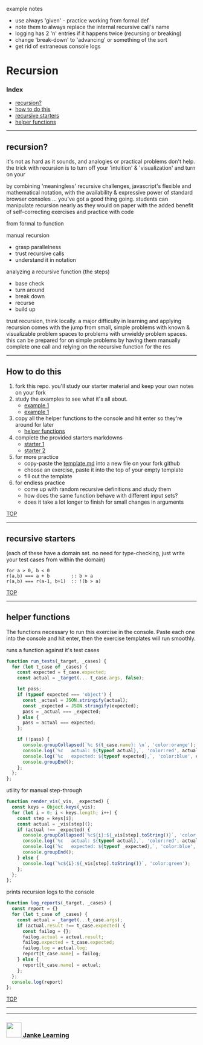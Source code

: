 example notes
* use always 'given' - practice working from formal def
* note them to always replace the internal recursive call's name
* logging has 2 'n' entries if it happens twice (recursing or breaking)
* change 'break-down' to 'advancing' or something of the sort
* get rid of extraneous console logs

# Recursion

### Index
* [recursion?](#recursion)
* [how to do this](#how-to-do-this)
* [recursive starters](#recursive-starters)
* [helper functions](#helper-functions)

---

## recursion?

it's not as hard as it sounds, and analogies or practical problems don't help. the trick with recursion is to turn off your 'intuition' & 'visualization' and turn on your 

by combining 'meaningless' recursive challenges, javascript's flexible and mathematical notation, with the availability & expressive power of standard browser consoles ... you've got a good thing going.  students can manipulate recursion nearly as they would on paper with the added benefit of self-correcting exercises and practice with code

from formal to function

manual recursion
* grasp parallelness
* trust recursive calls
* understand it in notation


analyzing a recursive function (the steps)
* base check
* turn around
* break down
* recurse
* build up

trust recursion, think locally.  a major difficulty in learning and applying recursion comes with the jump from small, simple problems with known & visualizable problem spaces to problems with unwieldy problem spaces.  this can be prepared for on simple problems by having them manually complete one call and relying on the recursive function for the res


---

## How to do this

1. fork this repo.  you'll study our starter material and keep your own notes on your fork
2. study the examples to see what it's all about.
    * [example 1](./example-1.md)
    * [example 1](./example-1.md)
3. copy all the helper functions to the console and hit enter so they're around for later
    * [helper functions](#helper-functions)
4. complete the provided starters markdowns
    * [starter 1](#starter-1)
    * [starter 2](#starter-2)
5. for more practice
    * copy-paste the [template.md](https://raw.githubusercontent.com/janke-learning/fosdem-2019/master/recursion/template.md) into a new file on your fork github
    * choose an exercise, paste it into the top of your empty template
    * fill out the template
6. for endless practice
    * come up with random recursive definitions and study them
    * how does the same function behave with different input sets?
    * does it take a lot longer to finish for small changes in arguments

[TOP](#recursion)

---

## recursive starters

(each of these have a domain set. no need for type-checking, just write your test cases from within the domain)

```
for a > 0, b < 0
r(a,b) === a + b        :: b > a
r(a,b) === r(a-1, b+1)  :: !(b > a)
```

[TOP](#recursion)

---


## helper functions

The functions necessary to run this exercise in the console.  Paste each one into the console and hit enter, then the exercise templates will run smoothly.


runs a function against it's test cases
```js
function run_tests(_target, _cases) {
  for (let t_case of _cases) {
    const expected = t_case.expected;
    const actual = _target(... t_case.args, false);

    let pass;
    if (typeof expected === 'object') {
      const _actual = JSON.stringify(actual);
      const _expected = JSON.stringify(expected);
      pass = _actual === _expected;
    } else {
      pass = actual === expected;
    };

    if (!pass) {
      console.groupCollapsed(`%c ${t_case.name}: \n`, 'color:orange');
      console.log(`%c   actual: ${typeof actual},`, 'color:red', actual);
      console.log(`%c   expected: ${typeof expected},`, 'color:blue', expected);
      console.groupEnd();
    };
  };
};
```

utility for manual step-through
```js
function render_vis(_vis, _expected) {
  const keys = Object.keys(_vis);
  for (let i = 0; i < keys.length; i++) {
    const step = keys[i];
    const actual = _vis[step]();
    if (actual !== _expected) {
      console.groupCollapsed(`%c${i}:${_vis[step].toString()}`, 'color:orange');
      console.log(`%c   actual: ${typeof actual},`, 'color:red', actual);
      console.log(`%c   expected: ${typeof _expected},`, 'color:blue', _expected);
      console.groupEnd();
    } else {
      console.log(`%c${i}:${_vis[step].toString()}`, 'color:green');
    };
  };
};
```

prints recursion logs to the console
```js
function log_reports(_target, _cases) {
  const report = {}
  for (let t_case of _cases) {
    const actual = _target(...t_case.args);
    if (actual.result !== t_case.expected) {
      const failog = {};
      failog.actual = actual.result;
      failog.expected = t_case.expected;
      failog.log = actual.log;
      report[t_case.name] = failog;
    } else {
      report[t_case.name] = actual;
    };
  };
  console.log(report)
};
```

[TOP](#recursion)
___
___
### <a href="http://janke-learning.org" target="_blank"><img src="https://user-images.githubusercontent.com/18554853/50098409-22575780-021c-11e9-99e1-962787adaded.png" width="40" height="40"></img> Janke Learning</a>
